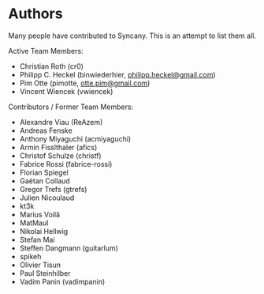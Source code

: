 Authors
=======
Many people have contributed to Syncany. This is an attempt to list them all.

Active Team Members:
- Christian Roth (cr0)
- Philipp C. Heckel (binwiederhier, philipp.heckel@gmail.com) 
- Pim Otte (pimotte, otte.pim@gmail.com)
- Vincent Wiencek (vwiencek)

Contributors / Former Team Members:
- Alexandre Viau (ReAzem)
- Andreas Fenske
- Anthony Miyaguchi (acmiyaguchi)
- Armin Fisslthaler (afics)
- Christof Schulze (christf)
- Fabrice Rossi (fabrice-rossi)
- Florian Spiegel
- Gaétan Collaud
- Gregor Trefs (gtrefs)
- Julien Nicoulaud
- kt3k
- Marius Voilă
- MatMaul
- Nikolai Hellwig
- Stefan Mai
- Steffen Dangmann (guitarlum)
- spikeh
- Olivier Tisun
- Paul Steinhilber
- Vadim Panin (vadimpanin)
